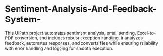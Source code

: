 # Sentiment-Analysis-And-Feedback-System-
This UiPath project automates sentiment analysis, email sending, Excel-to-PDF conversion, and includes robust exception handling. It analyzes feedback, automates responses, and converts files while ensuring reliability with error handling and logging for smooth execution.
